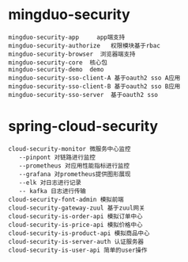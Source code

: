 # mingduo-security
    mingduo-security-app     app端支持
    mingduo-security-authorize   权限模块基于rbac
    mingduo-security-browser  浏览器端支持
    mingduo-security-core  核心包
    mingduo-security-demo  demo
    mingduo-security-sso-client-A 基于oauth2 sso A应用
    mingduo-security-sso-client-B 基于oauth2 sso B应用
    mingduo-security-sso-server  基于oauth2 sso
# spring-cloud-security
    cloud-security-monitor 微服务中心监控
       --pinpont 对链路进行监控
       --prometheus 对应用性能指标进行监控
       --grafana 对prometheus提供图形展现
       --elk 对日志进行记录
       -- kafka 日志进行传输
    cloud-security-font-admin 模拟前端
    cloud-security-gateway-zuul 基于zuul网关
    cloud-security-is-order-api 模拟订单中心
    cloud-security-is-price-api 模拟价格中心
    cloud-security-is-product-api 模拟商品中心
    cloud-security-is-server-auth 认证服务器
    cloud-security-is-user-api 简单的user操作
    
